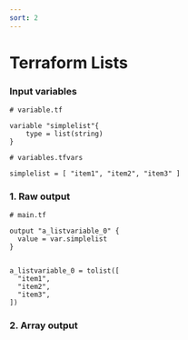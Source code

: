```yaml
---
sort: 2
---
```


# Terraform Lists

### Input variables

``` 
# variable.tf

variable "simplelist"{
    type = list(string)
}
```

```
# variables.tfvars

simplelist = [ "item1", "item2", "item3" ]

```

### 1. Raw output

```
# main.tf

output "a_listvariable_0" {
  value = var.simplelist
}

```

```

a_listvariable_0 = tolist([
  "item1",
  "item2",
  "item3",
])
```

### 2. Array output